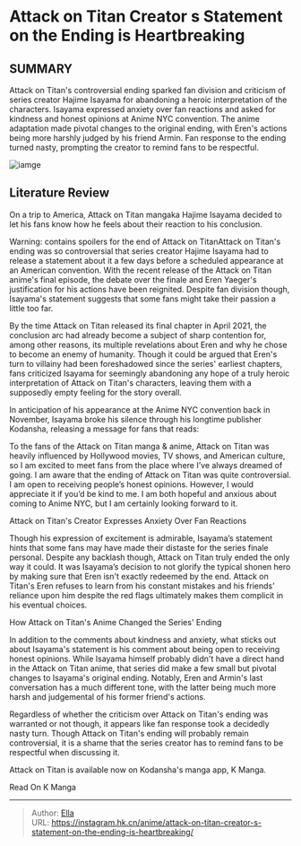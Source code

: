 # Attack on Titan Creator s Statement on the Ending is Heartbreaking


## SUMMARY 



  Attack on Titan&#39;s controversial ending sparked fan division and criticism of series creator Hajime Isayama for abandoning a heroic interpretation of the characters.   Isayama expressed anxiety over fan reactions and asked for kindness and honest opinions at Anime NYC convention.   The anime adaptation made pivotal changes to the original ending, with Eren&#39;s actions being more harshly judged by his friend Armin. Fan response to the ending turned nasty, prompting the creator to remind fans to be respectful.  

![iamge](https://static1.srcdn.com/wordpress/wp-content/uploads/2021/12/Attack-on-Titan-recap-header.jpg)

## Literature Review

On a trip to America, Attack on Titan mangaka Hajime Isayama decided to let his fans know how he feels about their reaction to his conclusion. 




Warning: contains spoilers for the end of Attack on TitanAttack on Titan&#39;s ending was so controversial that series creator Hajime Isayama had to release a statement about it a few days before a scheduled appearance at an American convention. With the recent release of the Attack on Titan anime&#39;s final episode, the debate over the finale and Eren Yaeger&#39;s justification for his actions have been reignited. Despite fan division though, Isayama&#39;s statement suggests that some fans might take their passion a little too far.




By the time Attack on Titan released its final chapter in April 2021, the conclusion arc had already become a subject of sharp contention for, among other reasons, its multiple revelations about Eren and why he chose to become an enemy of humanity. Though it could be argued that Eren&#39;s turn to villainy had been foreshadowed since the series&#39; earliest chapters, fans criticized Isayama for seemingly abandoning any hope of a truly heroic interpretation of Attack on Titan&#39;s characters, leaving them with a supposedly empty feeling for the story overall.

          

In anticipation of his appearance at the Anime NYC convention back in November, Isayama broke his silence through his longtime publisher Kodansha, releasing a message for fans that reads:


To the fans of the Attack on Titan manga &amp; anime, Attack on Titan was heavily influenced by Hollywood movies, TV shows, and American culture, so I am excited to meet fans from the place where I’ve always dreamed of going. I am aware that the ending of Attack on Titan was quite controversial. I am open to receiving people’s honest opinions. However, I would appreciate it if you’d be kind to me. I am both hopeful and anxious about coming to Anime NYC, but I am certainly looking forward to it.






 Attack on Titan&#39;s Creator Expresses Anxiety Over Fan Reactions 
          

 Though his expression of excitement is admirable, Isayama’s statement hints that some fans may have made their distaste for the series finale personal. Despite any backlash though, Attack on Titan truly ended the only way it could. It was Isayama’s decision to not glorify the typical shonen hero by making sure that Eren isn&#39;t exactly redeemed by the end. Attack on Titan&#39;s Eren refuses to learn from his constant mistakes and his friends’ reliance upon him despite the red flags ultimately makes them complicit in his eventual choices.



 How Attack on Titan&#39;s Anime Changed the Series&#39; Ending 
          




In addition to the comments about kindness and anxiety, what sticks out about Isayama&#39;s statement is his comment about being open to receiving honest opinions. While Isayama himself probably didn&#39;t have a direct hand in the Attack on Titan anime, that series did make a few small but pivotal changes to Isayama&#39;s original ending. Notably, Eren and Armin&#39;s last conversation has a much different tone, with the latter being much more harsh and judgemental of his former friend&#39;s actions.

Regardless of whether the criticism over Attack on Titan&#39;s ending was warranted or not though, it appears like fan response took a decidedly nasty turn. Though Attack on Titan&#39;s ending will probably remain controversial, it is a shame that the series creator has to remind fans to be respectful when discussing it.

Attack on Titan is available now on Kodansha&#39;s manga app, K Manga.

Read On K Manga



---

> Author: [Ella](https://instagram.hk.cn/)  
> URL: https://instagram.hk.cn/anime/attack-on-titan-creator-s-statement-on-the-ending-is-heartbreaking/  

